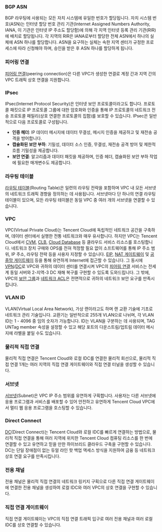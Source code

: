 ### BGP ASN
BGP 라우팅에 사용되는 모든 자치 시스템에 유일한 번호가 할당됩니다. 자치 시스템 번호(ASN)는 인터넷 할당 번호 관리 기관(Internet Assigned Numbers Authority, IANA, 이 기관은 인터넷 IP 주소도 할당함)에 의해 각 지역 인터넷 등록 관리 기관(RIR)에 배치로 할당됩니다. 각 지역의 RIR은 IANA로부터 할당한 전체 ASN에서 하나의 실체에 ASN 하나를 할당합니다. ASN을 요구하는 실체는 속한 지역 센터가 규정한 프로세스에 따라 신청해야 하며, 승인을 받은 후 ASN 하나를 할당하게 됩니다.


### 피어링 연결
<a href="https://cloud.tencent.com/doc/product/215/5000" target="_blank">피어링 연결</a>(peering connection)은 다른 VPC가 생성한 연결로 계정 간과 지역 간의 VPC 트래픽 상호 연결을 지원합니다.

### IPsec
IPsec(Internet Protocol Security)은 인터넷 보안 프로토콜이라고도 합니다. 프로토콜 패킷으로 IP 프로토콜 그룹에 대한 암호화와 인증을 통해 IP 프로토콜의 네트워크 전송 프로토콜 패밀리(상호 연결한 프로토콜의 집함)를 보호할 수 있습니다.
IPsec은 일반적으로 다음 프로토콜로 구성됩니다.
- **인증 헤더**: IP 데이터 메시지에 데이터 무결성, 메시지 인증을 제공하고 및 재전송 공격을 방어합니다.
- **캡슐화된 보안 부하**: 기밀성, 데이터 소스 인증, 무결성, 재전송 공격 방어 및 제한적 흐름 기밀성을 제공합니다.
- **보안 연결**: 알고리즘과 데이터 패킷을 제공하며, 인증 헤더, 캡슐화된 보안 부하 작업에 필요한 매개변수도 제공합니다.


### 라우팅 테이블
<a href="https://cloud.tencent.com/doc/product/215/4954" target="_blank">라우팅 테이블</a>(Routing Table)은 일련의 라우팅 전략을 포함하며 VPC 내 모든 서브넷의 네트워크 트래픽 경향을 정의하는 데 사용됩니다. 서브넷마다 단 하나의 연결 라우팅 테이블이 있으며, 모든 라우팅 테이블은 동일 VPC 중 여러 개의 서브넷을 연결할 수 있습니다.

### VPC
VPC(Virtual Private Cloud)는 Tencent Cloud에 독립적인 네트워크 공간을 구축하며, 데이터 센터에서 실행한 전통 네트워크와 매우 유사합니다. 하지만 VPC는 Tencent Cloud에서 <a href="https://cloud.tencent.com/doc/product/213/495" target="_blank">CVM</a>, <a href="https://cloud.tencent.com/doc/product/214/524" target="_blank">CLB</a>, <a href="https://cloud.tencent.com/document/product/236" target="_blank">Cloud Database</a> 등 클라우드 서비스 리소스를 호스팅합니다. 네트워크 장치 구매와 OPS를 전혀 적정할 필요 없이 소프트웨어를 통해 IP 주소 범위, IP 주소, 라우팅 전략 등을 사용자 지정할 수 있습니다. <a href="https://cloud.tencent.com/doc/product/213/1941" target="_blank">EIP</a>, <a href="https://cloud.tencent.com/doc/product/215/4975" target="_blank">NAT 게이트웨이</a> 및 <a href="https://cloud.tencent.com/doc/product/215/4972" target="_blank">공중망 게이트웨이</a> 등을 통해 유연하게 Internet에 접근할 수 있습니다. 그 동시에 <a href="https://cloud.tencent.com/doc/product/215/4956" target="_blank"> VPN</a>/<a href="https://cloud.tencent.com/doc/product/215/4976" target="_blank">DC</a>로 VPC와 귀하의 데이터 센터를 연결시켜 VPC의 <a href="https://cloud.tencent.com/doc/product/215/5000" target="_blank">피어링 연결</a> 서비스는 전세계 동일 서버와 2-지역-3 DC 재해 복구를 구현할 수 있도록 도와드립니다. 그 밖에, VPC의 <a href="https://cloud.tencent.com/doc/product/213/500" target="_blank">보안 그룹</a>과 <a href="https://cloud.tencent.com/doc/product/215/5132" target="_blank">네트워크 ACL</a>은 전면적으로 귀하의 네트워크 보안 요구를 만족시킵니다.

### VLAN ID
VLAN(Virtual Local Area Network), 가상 랜이라고도 하며 랜 교환 기술에 기초로 네트워크 관리 기술입니다. 교환기는 일반적으로 255개 VLAN으로 나뉘며, 각 VLAN ID는 1 - 4096 중 임의 숫자가 가능합니다. ID는 VLAN을 구분하는 데 사용되며, TAG UNTag member 속성을 설정할 수 있고 해당 포트의 다운스트림/업트림 데이터 메시지에 라벨을 붙일 수도 있습니다.


### 물리적 직접 연결
물리적 직접 연결은 Tencent Cloud와 로컬 IDC를 연결한 물리적 회선으로, 물리적 직접 연결 1개는 여러 지역의 직접 연결 게이트웨이와 직접 연결 터널을 생성할 수 있습니다.

### 서브넷
<a href="https://cloud.tencent.com/doc/product/215/4927" target="_blank">서브넷</a>(Subnet)은 VPC IP 주소 범위를 유연하게 구획합니다. 사용자는 다른 서브넷에 응용 프로그램과 서비스를 배포할 수 있어 안전하고 유연하게 Tencent Cloud VPC에서 멀티 웹 응용 프로그램을 호스팅할 수 있습니다.

### Direct Connect
<a href="https://cloud.tencent.com/doc/product/215/4976" target="_blank">DC</a>(Direct Connect)는 Tencent Cloud와 로컬 IDC를 빠르게 연결하는 방법으로, 물리적 직접 연결을 통해 여러 지역에 위치한 Tencent Cloud 컴퓨팅 리소스를 한 번에 연결할 수 있고 유연하고 믿을 만한 하이브리드 클라우드 구축을 구현할 수 있습니다. DC는 단일 장애점이 없는 듀얼 라인 핫 백업 액세스 방식을 지원하여 금융 등 네트워크 상호 연결 요구를 만족시킵니다.

### 전용 채널
전용 채널은 물리적 직접 연결의 네트워크 링키지 구획으로 다른 직접 연결 게이트웨이에 연결한 전용 채널을 생성하여 로컬 IDC와 여러 VPC의 상호 연결을 구현할 수 있습니다.

### 직접 연결 게이트웨이
직접 연결 게이트웨이는 VPC의 직접 연결 트래픽 입구로 여러 전용 채널과 여러 로컬 IDC를 상호 연결할 수 있습니다.
